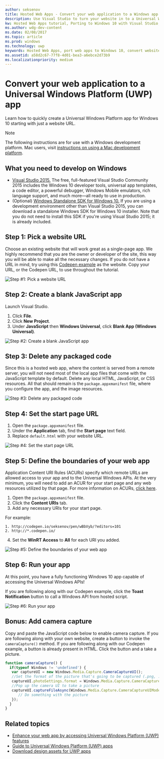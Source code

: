 ```yaml
---
author: seksenov
title: Hosted Web Apps - Convert your web application to a Windows app using Visual Studio
description: Use Visual Studio to turn your website in to a Universal Windows Platform (UWP) app for Windows 10.
kw: Hosted Web Apps tutorial, Porting to Windows 10 with Visual Studio, How to convert website to Windows, How to add website to Microsoft Store, Packaging web application for Microsoft Store, Test Windows 10 native features and runtime APIs with CodePen, How to use Windows Cortana Live Tiles Built-in Camera on my Website with remote JavaScript
ms.author: wdg-dev-content
ms.date: 02/08/2017
ms.topic: article
ms.prod: windows
ms.technology: uwp
keywords: Hosted Web Apps, port web apps to Windows 10, convert website to Windows, packaging web apps for Microsoft Store
ms.assetid: a58d2c67-77f8-4d01-bea3-a6ebce2d73b9
ms.localizationpriority: medium
---
```


# Convert your web application to a Universal Windows Platform (UWP) app

Learn how to quickly create a Universal Windows Platform app for Windows 10 starting with just a website URL. 

> [!NOTE]
> The following instructions are for use with a Windows development platform. Mac users, visit [instructions on using a Mac development platform](./hwa-create-mac.md).

## What you need to develop on Windows

- [Visual Studio 2015.](https://www.visualstudio.com/) The free, full-featured Visual Studio Community 2015 includes the Windows 10 developer tools, universal app templates, a code editor, a powerful debugger, Windows Mobile emulators, rich language support, and much more—all ready to use in production.
- (Optional) [Windows Standalone SDK for Windows 10.](https://dev.windows.com/downloads/windows-10-sdk) If you are using a development environment other than Visual Studio 2015, you can download a standalone Windows SDK for Windows 10 installer. Note that you do not need to install this SDK if you're using Visual Studio 2015; it is already included.

## Step 1: Pick a website URL
Choose an existing website that will work great as a single-page app. We highly recommend that you are the owner or developer of the site, this way you will be able to make all the necessary changes. If you do not have a URL in mind, try using this [Codepen example](http://codepen.io/seksenov/pen/wBbVyb/?editors=101) as the website. Copy your URL, or the Codepen URL, to use throughout the tutorial. 

![Step #1: Pick a website URL](images/hwa-to-uwp/windows_step1.png)

## Step 2: Create a blank JavaScript app

Launch Visual Studio.
1. Click **File**.
2. Click **New Project**.
3. Under **JavaScript** then **Windows Universal**, click **Blank App (Windows Universal)**.

![Step #2: Create a blank JavaScript app](images/hwa-to-uwp/windows_step2.png)

## Step 3: Delete any packaged code

Since this is a hosted web app, where the content is served from a remote server, you will not need most of the local app files that come with the JavaScript template by default. Delete any local HTML, JavaScript, or CSS resources. All that should remain is the `package.appxmanifest` file, where you configure the app, and the image resources.

![Step #3: Delete any packaged code](images/hwa-to-uwp/windows_step3.png)

## Step 4: Set the start page URL

1. Open the `package.appxmanifest` file.
2. Under the **Application** tab, find the **Start page** text field.
3. Replace `default.html` with your website URL.

![Step #4: Set the start page URL](images/hwa-to-uwp/windows_step4.png)

## Step 5: Define the boundaries of your web app

Application Content URI Rules (ACURs) specify which remote URLs are allowed access to your app and to the Universal Windows APIs. At the very minimum, you will need to add an ACUR for your start page and any web resources utilized by that page. For more information on ACURs, [click here](./hwa-access-features.md).
1. Open the `package.appxmanifest` file.
2. Click the **Content URIs** tab.
3. Add any necessary URIs for your start page.

For example:
```
1. http://codepen.io/seksenov/pen/wBbVyb/?editors=101
2. http://*.codepen.io/
```
4. Set the **WinRT Access** to **All** for each URI you added.

![Step #5: Define the boundaries of your web app](images/hwa-to-uwp/windows_step5.png)

## Step 6: Run your app

At this point, you have a fully functioning Windows 10 app capable of accessing the Universal Windows APIs!

If you are following along with our Codepen example, click the **Toast Notification** button to call a Windows API from hosted script.

![Step #6: Run your app](images/hwa-to-uwp/windows_step6.png)

## Bonus: Add camera capture

Copy and paste the JavaScript code below to enable camera capture. If you are following along with your own website, create a button to invoke the `cameraCapture()` method. If you are following along with our Codepen example, a button is already present in HTML. Click the button and a take a picture.

```JavaScript
function cameraCapture() {
  if(typeof Windows != 'undefined') {
   var captureUI = new Windows.Media.Capture.CameraCaptureUI();
   //Set the format of the picture that's going to be captured (.png, .jpg, ...)
   captureUI.photoSettings.format = Windows.Media.Capture.CameraCaptureUIPhotoFormat.png;
   //Pop up the camera UI to take a picture
   captureUI.captureFileAsync(Windows.Media.Capture.CameraCaptureUIMode.photo).then(function (capturedItem) {
      // Do something with the picture
   });
  }
}
```

## Related topics

- [Enhance your web app by accessing Universal Windows Platform (UWP) features](hwa-access-features.md)
- [Guide to Universal Windows Platform (UWP) apps](http://go.microsoft.com/fwlink/p/?LinkID=397871)
- [Download design assets for UWP apps](https://msdn.microsoft.com/library/windows/apps/xaml/bg125377.aspx)